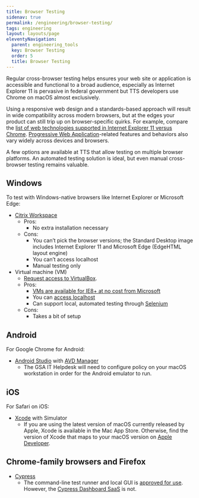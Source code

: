 ```yaml
---
title: Browser Testing
sidenav: true
permalink: /engineering/browser-testing/
tags: engineering
layout: layouts/page
eleventyNavigation: 
  parent: engineering_tools
  key: Browser Testing
  order: 5
  title: Browser Testing
---
```


Regular cross-browser testing helps ensures your web site or application is accessible and functional to a broad audience, especially as Internet Explorer 11 is pervasive in federal government but TTS developers use Chrome on macOS almost exclusively.

Using a responsive web design and a standards-based approach will result in wide compatibility across modern browsers, but at the edges your product can still trip up on browser-specific quirks. For example, compare the [list of web technologies supported in Internet Explorer 11 versus Chrome](https://caniuse.com/#compare=ie+11,chrome+86). [Progressive Web Application](https://web.dev/progressive-web-apps/)-related features and behaviors also vary widely across devices and browsers.

A few options are available at TTS that allow testing on multiple browser platforms. An automated testing solution is ideal, but even manual cross-browser testing remains valuable.

## Windows

To test with Windows-native browsers like Internet Explorer or Microsoft Edge: 

- [Citrix Workspace](https://handbook.tts.gsa.gov/vmware-horizon/)
  * Pros:
     * No extra installation necessary
  * Cons:
     * You can’t pick the browser versions; the Standard Desktop image includes Internet Explorer 11 and Microsoft Edge (EdgeHTML layout engine) 
     * You can’t access localhost
     * Manual testing only
- Virtual machine (VM)
  * [Request access to VirtualBox](https://gsa.servicenowservices.com/sp/?id=sc_cat_item&sys_id=1bfdfdca78d3a400ce3ddff91a64940b).
  * Pros:
    * [VMs are available for IE8+ at no cost from Microsoft](https://developer.microsoft.com/en-us/microsoft-edge/tools/vms/)
    * You can [access localhost](https://medium.com/@urubuz/accessing-localhost-in-mac-from-windows-vm-in-virtualbox-312a3de6fedb)
    * Can support local, automated testing through [Selenium](https://www.selenium.dev/)
  * Cons:
    * Takes a bit of setup

## Android 

For Google Chrome for Android:

- [Android Studio](https://developer.android.com/studio) with [AVD Manager](https://developer.android.com/studio/run/managing-avds)
  * The GSA IT Helpdesk will need to configure policy on your macOS workstation in order for the Android emulator to run.

## iOS

For Safari on iOS:

- [Xcode](https://developer.apple.com/xcode/) with Simulator
  * If you are using the latest version of macOS currently released by Apple, Xcode is available in the Mac App Store. Otherwise, find the version of Xcode that maps to your macOS version on [Apple Developer](https://developer.apple.com/download/). 

## Chrome-family browsers and Firefox

- [Cypress](https://www.cypress.io/features)
  * The command-line test runner and local GUI is [approved for use](https://handbook.tts.gsa.gov/software/search/#cypress). However, the [Cypress Dashboard SaaS](https://www.cypress.io/dashboard/) is not.
